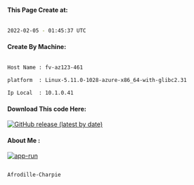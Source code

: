 
   
#### This Page Create at:

```bash

2022-02-05 - 01:45:37 UTC

```

#### Create By Machine:

```bash

Host Name : fv-az123-461

platform  : Linux-5.11.0-1028-azure-x86_64-with-glibc2.31

Ip Local  : 10.1.0.41

```
#### Download This code Here:

[![GitHub release (latest by date)](https://img.shields.io/github/v/release/Afrodille-Charpie/App-Run-1?style=for-the-badge&label=Download)](https://github.com/Afrodille-Charpie/App-Run-1/releases) 

</p> 

#### About Me :

[![app-run](https://github.com/Afrodille-Charpie/App-Run-1/actions/workflows/app-run.yml/badge.svg)](https://github.com/Afrodille-Charpie/App-Run-1/actions/workflows/app-run.yml)

```bash

Afrodille-Charpie

```


